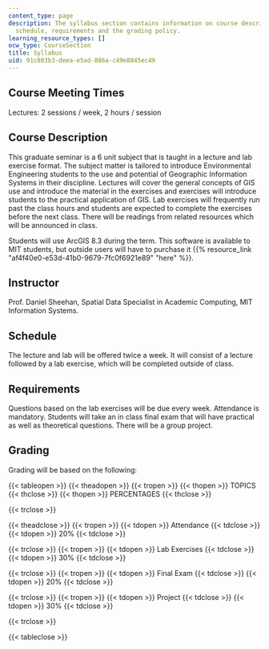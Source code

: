 ```yaml
---
content_type: page
description: The syllabus section contains information on course description, instructor,
  schedule, requirements and the grading policy.
learning_resource_types: []
ocw_type: CourseSection
title: Syllabus
uid: 91c803b3-deea-e5ad-886a-c49e8845ec49
---
```


Course Meeting Times
--------------------

Lectures: 2 sessions / week, 2 hours / session

Course Description
------------------

This graduate seminar is a 6 unit subject that is taught in a lecture and lab exercise format. The subject matter is tailored to introduce Environmental Engineering students to the use and potential of Geographic Information Systems in their discipline. Lectures will cover the general concepts of GIS use and introduce the material in the exercises and exercises will introduce students to the practical application of GIS. Lab exercises will frequently run past the class hours and students are expected to complete the exercises before the next class. There will be readings from related resources which will be announced in class.

Students will use ArcGIS 8.3 during the term. This software is available to MIT students, but outside users will have to purchase it {{% resource_link "af4f40e0-e53d-41b0-9679-7fc0f6921e89" "here" %}}.

Instructor
----------

Prof. Daniel Sheehan, Spatial Data Specialist in Academic Computing, MIT Information Systems.

Schedule
--------

The lecture and lab will be offered twice a week. It will consist of a lecture followed by a lab exercise, which will be completed outside of class.

Requirements
------------

Questions based on the lab exercises will be due every week. Attendance is mandatory. Students will take an in class final exam that will have practical as well as theoretical questions. There will be a group project.

Grading
-------

Grading will be based on the following:

{{< tableopen >}}
{{< theadopen >}}
{{< tropen >}}
{{< thopen >}}
TOPICS
{{< thclose >}}
{{< thopen >}}
PERCENTAGES
{{< thclose >}}

{{< trclose >}}

{{< theadclose >}}
{{< tropen >}}
{{< tdopen >}}
Attendance
{{< tdclose >}}
{{< tdopen >}}
20%
{{< tdclose >}}

{{< trclose >}}
{{< tropen >}}
{{< tdopen >}}
Lab Exercises
{{< tdclose >}}
{{< tdopen >}}
30%
{{< tdclose >}}

{{< trclose >}}
{{< tropen >}}
{{< tdopen >}}
Final Exam
{{< tdclose >}}
{{< tdopen >}}
20%
{{< tdclose >}}

{{< trclose >}}
{{< tropen >}}
{{< tdopen >}}
Project
{{< tdclose >}}
{{< tdopen >}}
30%
{{< tdclose >}}

{{< trclose >}}

{{< tableclose >}}